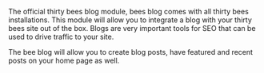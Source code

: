 The official thirty bees blog module, bees blog comes with all thirty bees installations. This module will allow you to integrate a blog with your thirty bees site out of the box. Blogs are very important tools for SEO that can be used to drive traffic to your site.

The bee blog will allow you to create blog posts, have featured and recent posts on your home page as well.
